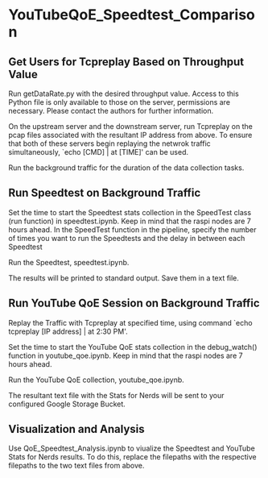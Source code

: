 # YouTubeQoE_Speedtest_Comparison

## Get Users for Tcpreplay Based on Throughput Value

Run getDataRate.py with the desired throughput value. Access to this Python file is only available to those on the server, permissions are necessary. Please contact the authors for further information.

On the upstream server and the downstream server, run Tcpreplay on the pcap files associated with the resultant IP address from above. To ensure that both of these servers begin replaying the netwrok traffic simultaneously, `echo [CMD] | at [TIME]' can be used. 

Run the background traffic for the duration of the data collection tasks.

## Run Speedtest on Background Traffic 

Set the time to start the Speedtest stats collection in the SpeedTest class (run function) in speedtest.ipynb. Keep in mind that the raspi nodes are 7 hours ahead. In the SpeedTest function in the pipeline, specify the number of times you want to run the Speedtests and the delay in between each Speedtest

Run the Speedtest, speedtest.ipynb.

The results will be printed to standard output. Save them in a text file.

## Run YouTube QoE Session on Background Traffic 

Replay the Traffic with Tcpreplay at specified time, using command `echo tcpreplay [IP address] | at 2:30 PM'.

Set the time to start the YouTube QoE stats collection in the debug_watch() function in youtube_qoe.ipynb. Keep in mind that the raspi nodes are 7 hours ahead.

Run the YouTube QoE collection, youtube_qoe.ipynb.

The resultant text file with the Stats for Nerds will be sent to your configured Google Storage Bucket.

## Visualization and Analysis

Use QoE_Speedtest_Analysis.ipynb to viualize the Speedtest and YouTube Stats for Nerds results. To do this, replace the filepaths with the respective filepaths to the two text files from above.
